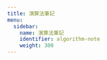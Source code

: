 ```yaml
---
title: 演算法筆記
menu:
  sidebar:
    name: 演算法筆記
    identifier: algorithm-note
    weight: 300
---
```

